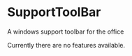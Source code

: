 # SupportToolBar
A windows support toolbar for the office

Currently there are no features available. 
